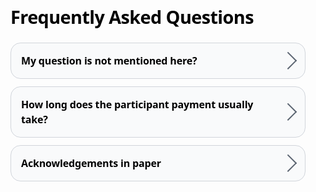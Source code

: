 <section class="faq">
  <h1>Frequently Asked Questions</h1>

<details class="faq-item">
    <summary>
      <span class="q">My question is not mentioned here?</span>
      <span class="chev" aria-hidden="true"></span>
    </summary>
    <div class="a">
      If you have a different question than what is discussed in this FAQ, please feel free to reach out the the VU Behavioral Lab team via <a href="mailto:vbl@vu.nl">vbl@vu.nl</a>. They will try to respond as soon as possible to your question and make sure that it will be listed on this page as well. 
    </div>
  </details>

  <details class="faq-item">
    <summary>
      <span class="q">How long does the participant payment usually take?</span>
      <span class="chev" aria-hidden="true"></span>
    </summary>
    <div class="a">
      We aim for <strong>2 weeks</strong>, but during holidays or summer it might take longer.
    </div>
  </details>

  <details class="faq-item">
    <summary>
      <span class="q">Acknowledgements in paper</span>
      <span class="chev" aria-hidden="true"></span>
    </summary>
    <div class="a">
      Please add the following statement in the Acknowledgments section of your manuscript: <strong>We thank the Research Participation Project of the School of Business and Economics and the Applied Behavioral Science lab (Vrije Universiteit Amsterdam) for data collection support.</strong>.
    </div>
  </details>

<style>
  /* Container */
  .faq{
    --bg: #ffffff;
    --card: #f9fafb;
    --muted: #4b5563;
    --text: #000000;
    --accent: #0ea5e9;
    --border: #d1d5db;

    max-width: 760px;
    margin: 3rem auto;
    padding: 0 1rem;
    color: var(--text);
    font: 16px/1.5 ui-sans-serif, system-ui, -apple-system, Segoe UI, Roboto, Helvetica, Arial, "Apple Color Emoji", "Segoe UI Emoji";
  }

  .faq h1{
    font-size: clamp(1.6rem, 3vw, 2.2rem);
    font-weight: 800;
    margin: 0 0 1.25rem;
    letter-spacing: -0.02em;
    color: var(--text);
  }

  /* Card-like details */
  .faq-item{
    border: 1px solid var(--border);
    border-radius: 16px;
    background: var(--card);
    margin: 0 0 0.75rem;
    overflow: clip;
  }

  /* Remove default marker */
  .faq-item summary { list-style: none; }
  .faq-item summary::-webkit-details-marker { display: none; }

  /* Summary (question) */
  .faq-item summary{
    display: grid;
    grid-template-columns: 1fr auto;
    align-items: center;
    gap: .75rem;
    padding: 1rem 1.1rem 1rem 1rem;
    cursor: pointer;
    position: relative;
  }

  .faq-item summary .q{
    font-weight: 700;
    letter-spacing: -0.01em;
    display: inline-flex;
    align-items: center;
    gap: .5rem;
  }

  /* Chevron */
  .faq-item .chev{
    width: 1.1rem; height: 1.1rem;
    border-right: 2px solid var(--muted);
    border-bottom: 2px solid var(--muted);
    transform: rotate(-45deg);
    transition: transform .25s ease, border-color .25s ease;
    opacity: .9;
  }
  .faq-item[open] .chev{
    transform: rotate(45deg);
    border-color: var(--accent);
  }

  /* Answer */
  .faq-item .a{
    padding: 0 1rem 1rem;
    color: var(--muted);
    border-top: 1px solid var(--border);
    background: #fff;
    animation: fadeDown .25s ease;
  }

  /* Hover / focus styles for better affordance */
  .faq-item summary:hover .q{ text-shadow: 0 0 0.5px currentColor; }
  .faq-item summary:focus-visible{
    outline: 3px solid color-mix(in oklab, var(--accent) 50%, transparent);
    outline-offset: 2px;
    border-radius: 14px;
  }

  /* Subtle open/close animation */
  @keyframes fadeDown{
    from{ opacity: 0; translate: 0 -4px; }
    to{ opacity: 1; translate: 0 0; }
  }

  /* Respect reduced motion */
  @media (prefers-reduced-motion: reduce){
    .faq-item .chev{ transition: none; }
    .faq-item .a{ animation: none; }
  }
</style>
